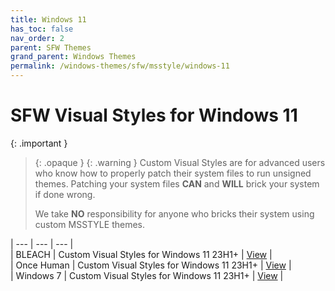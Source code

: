 ```yaml
---
title: Windows 11
has_toc: false
nav_order: 2
parent: SFW Themes
grand_parent: Windows Themes
permalink: /windows-themes/sfw/msstyle/windows-11
---
```


SFW Visual Styles for Windows 11
=======================================

{: .important }
> {: .opaque }
> {: .warning }
> Custom Visual Styles are for advanced users who know how to properly patch their system files to run unsigned themes. 
> Patching your system files **CAN** and **WILL** brick your system if done wrong.
>
> We take **NO** responsibility for anyone who bricks their system using custom MSSTYLE themes.

| --- | --- | --- |  
| BLEACH | Custom Visual Styles for Windows 11 23H1+ | [View][BLEACH] |  
| Once Human | Custom Visual Styles for Windows 11 23H1+ | [View][ONCEHUMAN] |  
| Windows 7 | Custom Visual Styles for Windows 11 23H1+ | [View][WINDOWS7] |  

<!-- ////////////////////////////////////////////////////////////////////////////////////////////////////////////////////// -->

[BLEACH]: /windows-themes/sfw/windows-11/bleach
[ONCEHUMAN]: /windows-themes/sfw/windows-11/once-human
[WINDOWS7]: /windows-themes/sfw/windows-11/windows-7

<!-- ////////////////////////////////////////////////////////////////////////////////////////////////////////////////////// -->
